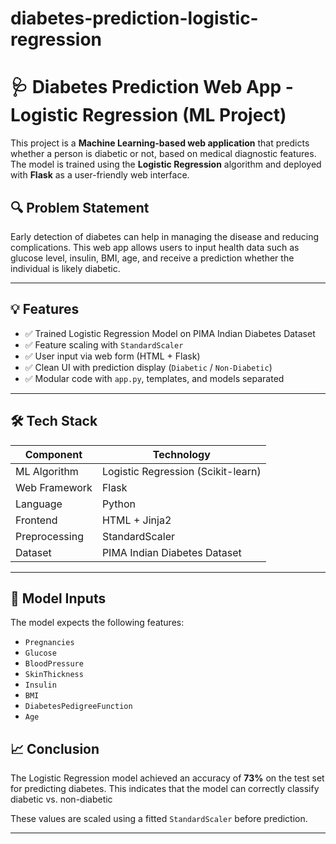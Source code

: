 # diabetes-prediction-logistic-regression

# 🩺 Diabetes Prediction Web App - Logistic Regression (ML Project)

This project is a **Machine Learning-based web application** that predicts whether a person is diabetic or not, based on medical diagnostic features. The model is trained using the **Logistic Regression** algorithm and deployed with **Flask** as a user-friendly web interface.



## 🔍 Problem Statement

Early detection of diabetes can help in managing the disease and reducing complications. This web app allows users to input health data such as glucose level, insulin, BMI, age, and receive a prediction whether the individual is likely diabetic.

---

## 💡 Features

- ✅ Trained Logistic Regression Model on PIMA Indian Diabetes Dataset
- ✅ Feature scaling with `StandardScaler`
- ✅ User input via web form (HTML + Flask)
- ✅ Clean UI with prediction display (`Diabetic` / `Non-Diabetic`)
- ✅ Modular code with `app.py`, templates, and models separated
  

---

## 🛠️ Tech Stack

| Component      | Technology           |
|----------------|----------------------|
| ML Algorithm   | Logistic Regression (Scikit-learn) |
| Web Framework  | Flask                |
| Language       | Python               |
| Frontend       | HTML + Jinja2        |
| Preprocessing  | StandardScaler       |
| Dataset        | PIMA Indian Diabetes Dataset |

---

## 🧠 Model Inputs

The model expects the following features:

- `Pregnancies`
- `Glucose`
- `BloodPressure`
- `SkinThickness`
- `Insulin`
- `BMI`
- `DiabetesPedigreeFunction`
- `Age`

## 📈 Conclusion

The Logistic Regression model achieved an accuracy of **73%** on the test set for predicting diabetes. This indicates that the model can correctly classify diabetic vs. non-diabetic 

  

These values are scaled using a fitted `StandardScaler` before prediction.

---



